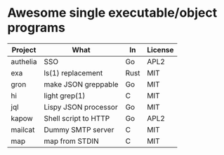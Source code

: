 # Awesome single executable/object programs

Project              | What                   | In    | License
---------------------|------------------------|-------|---------
authelia             | SSO                    | Go    | APL2
exa                  | ls(1) replacement      | Rust  | MIT
gron                 | make JSON greppable    | Go    | MIT
hi                   | light grep(1)          | C     | MIT
jql                  | Lispy JSON processor   | Go    | MIT 
kapow                | Shell script to HTTP   | Go    | APL2
mailcat              | Dummy SMTP server      | C     | MIT
map                  | map from STDIN         | C     | MIT
